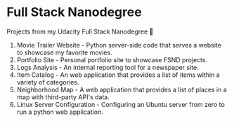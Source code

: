 # Full Stack Nanodegree
Projects from my Udacity Full Stack Nanodegree 🎉

1. Movie Trailer Website - Python server-side code that serves a website to showcase my favorite movies.
2. Portfolio Site - Personal portfolio site to showcase FSND projects.
3. Logs Analysis - An internal reporting tool for a newspaper site.
4. Item Catalog - An web application that provides a list of items within a variety of categories.
5. Neighborhood Map - A web application that provides a list of places in a map with third-party API's data.
6. Linux Server Configuration - Configuring an Ubuntu server from zero to run a python web application.
